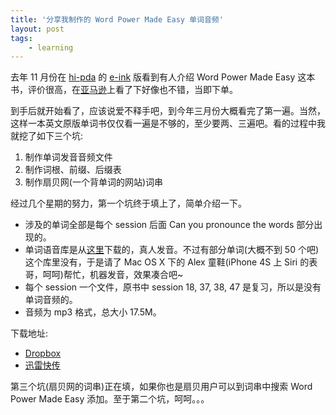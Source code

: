 ```yaml
---
title: '分享我制作的 Word Power Made Easy 单词音频'
layout: post
tags:
    - learning
---
```


去年 11 月份在 [hi-pda][hi-pda] 的 [e-ink][e-ink] 版看到有人介绍 Word Power Made Easy 这本书，评价很高，在[亚马逊][amazon]上看了下好像也不错，当即下单。

到手后就开始看了，应该说爱不释手吧，到今年三月份大概看完了第一遍。当然，这样一本英文原版单词书仅仅看一遍是不够的，至少要两、三遍吧。看的过程中我就挖了如下三个坑:

1. 制作单词发音音频文件
2. 制作词根、前缀、后缀表
3. 制作扇贝网(一个背单词的网站)词串

经过几个星期的努力，第一个坑终于填上了，简单介绍一下。

- 涉及的单词全部是每个 session 后面 Can you pronounce the words 部分出现的。
- 单词语音库是从[这里](http://www.verycd.com/topics/133276/)下载的，真人发音。不过有部分单词(大概不到 50 个吧)这个库里没有，于是请了 Mac OS X 下的 Alex 童鞋(iPhone 4S 上 Siri 的表哥，呵呵)帮忙，机器发音，效果凑合吧~
- 每个 session 一个文件，原书中 session 18, 37, 38, 47 是复习，所以是没有单词音频的。
- 音频为 mp3 格式，总大小 17.5M。

下载地址:

- [Dropbox](https://www.dropbox.com/sh/qsbl9r1e8bvfsqk/eW6XpGcHJf)
- [迅雷快传](http://kuai.xunlei.com/d/YBEJWAWCRELJ)

第三个坑(扇贝网的词串)正在填，如果你也是扇贝用户可以到词串中搜索 Word Power Made Easy 添加。至于第二个坑，呵呵。。。

[hi-pda]: http://www.hi-pda.com
[e-ink]: http://www.hi-pda.com/forum/forumdisplay.php?fid=59
[amazon]: http://www.amazon.cn/Word-Power-Made-Easy-The-Complete-Handbook-for-Building-a-Superior-Vocabulary-Lewis-Norman/dp/067174190X/ref=sr_1_1?ie=UTF8&qid=1332423432&sr=8-1
